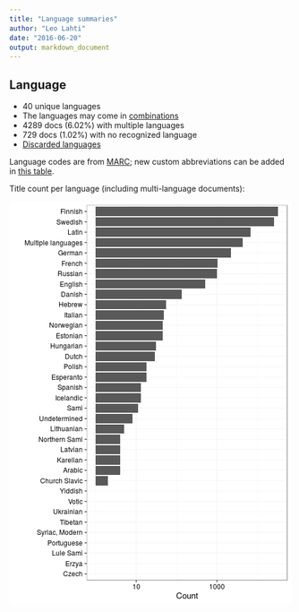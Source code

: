 ```yaml
---
title: "Language summaries"
author: "Leo Lahti"
date: "2016-06-20"
output: markdown_document
---
```


## Language

 * 40 unique languages
 * The languages may come in [combinations](output.tables/language_conversions.csv)
 * 4289 docs (6.02%) with multiple languages
 * 729 docs (1.02%) with no recognized language 
 * [Discarded languages](output.tables/language_discarded.csv)

Language codes are from [MARC](http://www.loc.gov/marc/languages/language_code.html); new custom abbreviations can be added in [this table](https://github.com/rOpenGov/bibliographica/blob/master/inst/extdata/language_abbreviations.csv).

Title count per language (including multi-language documents):

![plot of chunk summarylang](figure/summarylang-1.png)

